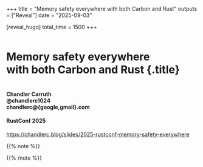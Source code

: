 +++
title = "Memory safety everywhere with both Carbon and Rust"
outputs = ["Reveal"]
date = "2025-09-03"

[reveal_hugo]
total_time = 1500
+++
<style>
.reveal h1.title {
    font-size: 2.8em;
}

.reveal h1.arrow {
    padding-top: 50px;
    padding-bottom: 50px;
    font: var(--r-code-font);
    font-size: 6.5em;
}

.reveal h1.arrow_long {
    padding-top: 50px;
    padding-bottom: 50px;
    font: var(--r-code-font);
    font-size: 1.25em;
}

.hana-grid {
display: grid;
height: 100vh;
width: 100vw;
grid-template-columns: repeat(6 1fr);
grid-template-rows: auto [arrow] 200px [field] max-content;
> * {
    align-self: center;
}

.left, .center, .right {
    grid-column-end: span 2;
    align-self: start;
}

.left {
    text-align: left;
}

.center {
    text-align: center;
}

.right {
    text-align: right;
}

.less-tightly, .more-tightly {
    text-align: left;
    grid-column-end: span 3;
}

.crab {
    font-size: 90px;
    grid-column: span 1;
    position: relative;
    top: -0.25em;
}
.question {
    grid-column: span 2;
    text-align: right;
    /*font-size: 64px;*/
    /* for some reason the questions is wider than 1fr */
}

.rust {
    align-items: center;
    grid-column: span 2;
}
.rust-with-arrow {
    text-align: left;
    grid-column: span 3;
}
.carbon-with-arrow {
    text-align: right;
    grid-column: span 3;
}

.arrow {
    grid-column: span 6;
    grid-row: "arrow";
    text-align: center;
    img {
    height: 150px;
    }
}

.greenfield, .brownfield {
    align-items: center;
    grid-row: "field";
}
.greenfield {
    grid-column-end: span 3;
    text-align: left;
}
.brownfield {
    grid-column-end: span 3;
    text-align: right;
}
}

</style>

<div class="r-stretch" style="display: flex; flex-direction: column; justify-content: center">

# Memory safety everywhere<br/>with both Carbon and Rust {.title}

</div>
<div class="col-container"><div class="col-4">

#### Chandler Carruth <br/> @chandlerc1024 <br/> chandlerc@{google,gmail}.com

</div><div class="col right">

#### RustConf 2025

</div></div>
<div class="right">

https://chandlerc.blog/slides/2025-rustconf-memory-safety-everywhere

</div>

{{% note %}}


{{% /note %}}
